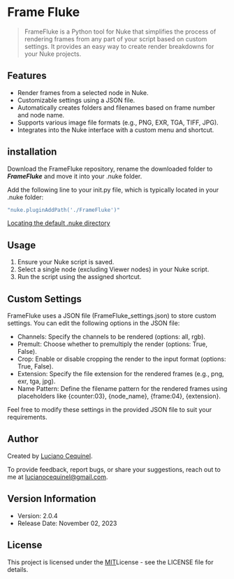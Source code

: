 # Frame Fluke
> <p>FrameFluke is a Python tool for Nuke that simplifies the process of rendering frames from any part of your script based on custom settings. It provides an easy way to create render breakdowns for your Nuke projects.</p>

## Features
+ Render frames from a selected node in Nuke.
+ Customizable settings using a JSON file.
+ Automatically creates folders and filenames based on frame number and node name.
+ Supports various image file formats (e.g., PNG, EXR, TGA, TIFF, JPG).
+ Integrates into the Nuke interface with a custom menu and shortcut.

## installation
Download the FrameFluke repository, rename the downloaded folder to ***FrameFluke*** and move it into your .nuke folder.

Add the following line to your init.py file, which is typically located in your .nuke folder:
```bash
"nuke.pluginAddPath('./FrameFluke')"
```
[Locating the default .nuke directory](https://support.foundry.com/hc/en-us/articles/207271649-Q100048-Nuke-Directory-Locations)

## Usage
1. Ensure your Nuke script is saved.
2. Select a single node (excluding Viewer nodes) in your Nuke script.
3. Run the script using the assigned shortcut.

## Custom Settings
FrameFluke uses a JSON file (FrameFluke_settings.json) to store custom settings. You can edit the following options in the JSON file:

+ Channels: Specify the channels to be rendered (options: all, rgb).
+ Premult: Choose whether to premultiply the render (options: True, False).
+ Crop: Enable or disable cropping the render to the input format (options: True, False).
+ Extension: Specify the file extension for the rendered frames (e.g., png, exr, tga, jpg).
+ Name Pattern: Define the filename pattern for the rendered frames using placeholders like {counter:03}, {node_name}, {frame:04}, {extension}.

Feel free to modify these settings in the provided JSON file to suit your requirements.

## Author
Created by [Luciano Cequinel](https://www.cequinavfx.com).

To provide feedback, report bugs, or share your suggestions, reach out to me at [lucianocequinel@gmail.com]().

## Version Information
+ Version: 2.0.4
+ Release Date: November 02, 2023

## License
This project is licensed under the [MIT](https://choosealicense.com/licenses/mit/)License - see the LICENSE file for details.
